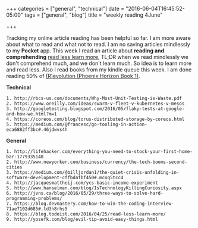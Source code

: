 +++
categories = ["general", "technical"]
date = "2016-06-04T16:45:52-05:00"
tags = ["general", "blog"]
title = "weekly reading 4June"

+++

Tracking my online article reading has been helpful so far. I am more aware about what to read and what not to read. I am no saving articles mindlessly to my **Pocket** app. This week I read an article about **reading and comprehending** [read less learn more](https://blog.todoist.com/2016/04/25/read-less-learn-more/), TL;DR when we read mindlessly we don't comprehend much, and we don't learn much. So idea is to learn more and read less. Also I read books from my kindle queue this week. I am done reading 50% of [(R)evolution (Phoenix Horizon Book 1)](https://www.amazon.com/gp/product/B00OM9OKEC/ref=kinw_myk_ro_title).

**Technical**
		
	1. http://rbcs-us.com/documents/Why-Most-Unit-Testing-is-Waste.pdf
	2. https://www.oreilly.com/ideas/swarm-v-fleet-v-kubernetes-v-mesos
	3. http://googletesting.blogspot.com/2016/05/flaky-tests-at-google-and-how-we.html?m=1
	4. https://coreos.com/blog/torus-distributed-storage-by-coreos.html
	5. https://medium.com/@francesc/go-tooling-in-action-eca6882ff3bc#.46jdwvs4h
	
**General**

	1. http://lifehacker.com/everything-you-need-to-stock-your-first-home-bar-1779335148
	2. http://www.newyorker.com/business/currency/the-tech-booms-second-cities
	3. https://medium.com/@billjordan1/the-quiet-crisis-unfolding-in-software-development-cffbdafbf450#.mcoq5tcc4
	4. http://jacquesmattheij.com/ycs-basic-income-experiment
	5. http://www.hanselman.com/blog/IsTechnologyKillingCuriosity.aspx
	6. http://jvns.ca/blog/2016/05/29/three-ways-to-solve-hard-programming-problems/
	7. https://blog.devmastery.com/how-to-win-the-coding-interview-71ae7102d685#.td3h8rhs5
	8. https://blog.todoist.com/2016/04/25/read-less-learn-more/
	9. http://yosefk.com/blog/evil-tip-avoid-easy-things.html

